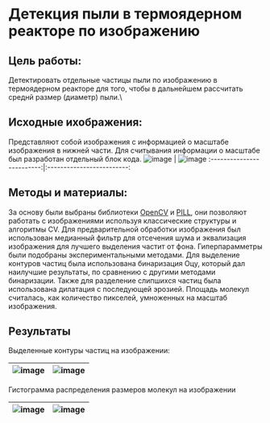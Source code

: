 # Детекция пыли в термоядерном реакторе по изображению
## Цель работы: 
Детектировать отдельные частицы пыли по изображению в термоядерном реакторе для того, чтобы в дальнейшем рассчитать среднй размер (диаметр) пыли.\
## Исходные ихображения:
Представляют собой изображения с информацией о масштабе изображения в нижней части. Для считывания информации о масштабе был разработан отдельный блок кода.
![image](https://github.com/oodlbee/dust_emission/assets/113666071/5c99fa36-d3dc-4593-ad31-7b5f3f6c9cc6)  |  ![image](https://github.com/oodlbee/dust_emission/assets/113666071/8192ca99-8e57-474d-868a-0a5c0c7abc00) 
:-------------------------:|:-------------------------:


## Методы и материалы:
За основу были выбраны библиотеки [OpenCV](https://docs.opencv.org/4.x/d0/de3/tutorial_py_intro.html) и [PILL](https://pillow.readthedocs.io/en/stable/), они позволяют работать с изображениями используя классические структуры и алгоритмы CV. 
Для предварительной обработки изображения был использован медианный фильтр для отсечения шума и эквализация изображения для лучшего выделения частит от фона. Гиперпарамметры были подобраны экспериментальными методами. Для выделение контуров
частиц была использована бинаризация Оцу, который дал наилучшие результаты, по сравнению с другими методами бинаризации. Также для разделение слипшихся частиц была использована дилатация с последующей эрозией. Площадь молекул считалась, как
количество пикселей, умноженных на масштаб изображения.

## Результаты
Выделенные контуры частиц на изображении:

![image](https://github.com/oodlbee/dust_emission/assets/113666071/9c28dfe6-26a6-4b8e-81c7-a0e334ad65ab) |  ![image](https://github.com/oodlbee/dust_emission/assets/113666071/adb3c84f-bb52-4850-a955-eab05bd208d6)
:-------------------------:|:-------------------------:

Гистограмма распределения размеров молекул на изображении

![image](https://github.com/oodlbee/dust_emission/assets/113666071/8c33f420-a7e9-4873-a4a3-eb7f9e40bdab) |  ![image](https://github.com/oodlbee/dust_emission/assets/113666071/de8179be-08be-4176-b425-acceb2dc2e05)
:-------------------------:|:-------------------------:


